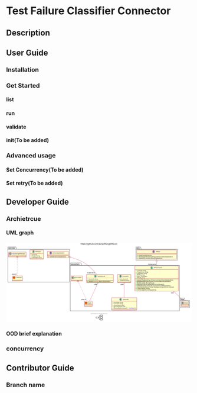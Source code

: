 # Test Failure Classifier Connector 

## Description

## User Guide
### Installation
### Get Started
#### list
#### run
#### validate
#### init(To be added)
### Advanced usage
#### Set Concurrency(To be added)
#### Set retry(To be added)

## Developer Guide
### Archietrcue
#### UML graph
![uml](doc/image/tfacon_uml.svg)
#### OOD brief explanation
### concurrency

## Contributor Guide
### Branch name

